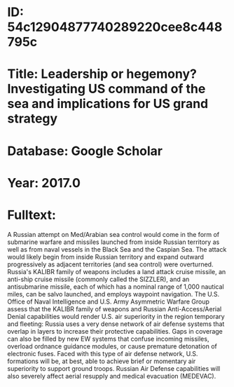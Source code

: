 # ID: 54c12904877740289220cee8c448795c
# Title: Leadership or hegemony? Investigating US command of the sea and implications for US grand strategy
# Database: Google Scholar
# Year: 2017.0
# Fulltext:
A Russian attempt on Med/Arabian sea control would come in the form of submarine warfare and missiles launched from inside Russian territory as well as from naval vessels in the Black Sea and the Caspian Sea.
The attack would likely begin from inside Russian territory and expand outward progressively as adjacent territories (and sea control) were overturned.
Russia's KALIBR family of weapons includes a land attack cruise missile, an anti-ship cruise missile (commonly called the SIZZLER), and an antisubmarine missile, each of which has a nominal range of 1,000 nautical miles, can be salvo launched, and employs waypoint navigation.
The U.S. Office of Naval Intelligence and U.S. Army Asymmetric Warfare Group assess that the KALIBR family of weapons and Russian Anti-Access/Aerial Denial capabilities would render U.S. air superiority in the region temporary and fleeting: Russia uses a very dense network of air defense systems that overlap in layers to increase their protective capabilities.
Gaps in coverage can also be filled by new EW systems that confuse incoming missiles, overload ordnance guidance modules, or cause premature detonation of electronic fuses.
Faced with this type of air defense network, U.S. formations will be, at best, able to achieve brief or momentary air superiority to support ground troops.
Russian Air Defense capabilities will also severely affect aerial resupply and medical evacuation (MEDEVAC).